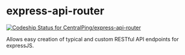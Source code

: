 express-api-router
====================

[ ![Codeship Status for CentralPing/express-api-router](https://codeship.com/projects/cf45c050-82ff-0132-0173-16bd3411ed74/status?branch=master)](https://codeship.com/projects/58014)

Allows easy creation of typical and custom RESTful API endpoints for expressJS.
